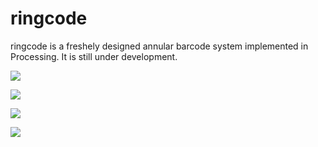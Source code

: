# ringcode
ringcode is a freshely designed annular barcode system implemented in Processing. It is still under development. 

![](http://github.com/zyanglken/ringcode/raw/master/images/demo1.png)

![](http://github.com/zyanglken/ringcode/raw/master/images/demo2.png)

![](http://github.com/zyanglken/ringcode/raw/master/images/demo3.png)

![](http://github.com/zyanglken/ringcode/raw/master/images/demo4.png)
